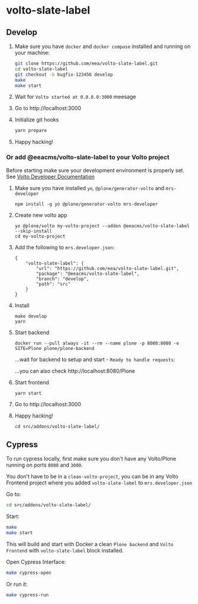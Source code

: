 # volto-slate-label

## Develop

1. Make sure you have `docker` and `docker compose` installed and running on your machine:

    ```Bash
    git clone https://github.com/eea/volto-slate-label.git
    cd volto-slate-label
    git checkout -b bugfix-123456 develop
    make
    make start
    ```

1. Wait for `Volto started at 0.0.0.0:3000` meesage

1. Go to http://localhost:3000

1. Initialize git hooks

    ```Bash
    yarn prepare
    ```

1. Happy hacking!

### Or add @eeacms/volto-slate-label to your Volto project

Before starting make sure your development environment is properly set. See [Volto Developer Documentation](https://docs.voltocms.com/getting-started/install/)

1.  Make sure you have installed `yo`, `@plone/generator-volto` and `mrs-developer`

        npm install -g yo @plone/generator-volto mrs-developer

1.  Create new volto app

        yo @plone/volto my-volto-project --addon @eeacms/volto-slate-label --skip-install
        cd my-volto-project

1.  Add the following to `mrs.developer.json`:

        {
            "volto-slate-label": {
                "url": "https://github.com/eea/volto-slate-label.git",
                "package": "@eeacms/volto-slate-label",
                "branch": "develop",
                "path": "src"
            }
        }

1.  Install

        make develop
        yarn

1.  Start backend

        docker run --pull always -it --rm --name plone -p 8080:8080 -e SITE=Plone plone/plone-backend

    ...wait for backend to setup and start - `Ready to handle requests`:

    ...you can also check http://localhost:8080/Plone

1.  Start frontend

        yarn start

1.  Go to http://localhost:3000

1.  Happy hacking!

        cd src/addons/volto-slate-label/

## Cypress

To run cypress locally, first make sure you don't have any Volto/Plone running on ports `8080` and `3000`.

You don't have to be in a `clean-volto-project`, you can be in any Volto Frontend
project where you added `volto-slate-label` to `mrs.developer.json`

Go to:

  ```BASH
  cd src/addons/volto-slate-label/
  ```

Start:

  ```Bash
  make
  make start
  ```

This will build and start with Docker a clean `Plone backend` and `Volto Frontend` with `volto-slate-label` block installed.

Open Cypress Interface:

  ```Bash
  make cypress-open
  ```

Or run it:

  ```Bash
  make cypress-run
  ```
